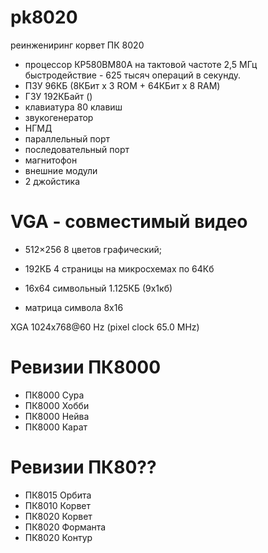 # pk8020
реинжениринг корвет ПК 8020

* процессор КР580ВМ80А на тактовой частоте 2,5 МГц быстродействие - 625 тысяч операций в секунду.
* ПЗУ 96КБ (8КБит х 3 ROM + 64КБит х 8 RAM)
* ГЗУ 192КБайт ()
* клавиатура 80 клавиш
* звукогенератор
* НГМД
* параллельный порт
* последовательный порт
* магнитофон
* внешние модули
* 2 джойстика

# VGA - совместимый видео
* 512×256 8 цветов графический; 
* 192КБ 4 страницы на микросхемах по 64Кб

* 16х64 символьный 1.125КБ (9х1кб)
* матрица символа 8х16

XGA 1024x768@60 Hz (pixel clock 65.0 MHz)

# Ревизии ПК8000
* ПК8000 Сура
* ПК8000 Хобби
* ПК8000 Нейва
* ПК8000 Карат

# Ревизии ПК80??
* ПК8015 Орбита
* ПК8010 Корвет
* ПК8020 Корвет
* ПК8020 Форманта
* ПК8020 Контур
